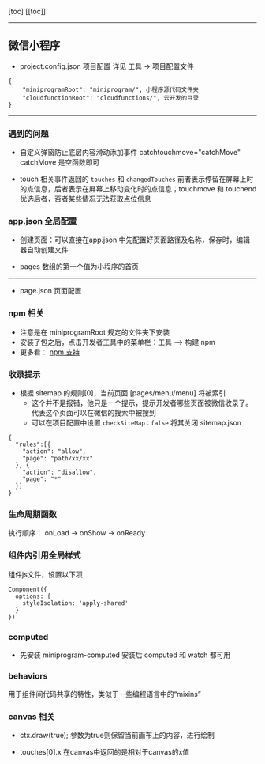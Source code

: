 [toc]
[[toc]]

---

## 微信小程序

- project.config.json 项目配置
详见 工具 -> 项目配置文件
```
{
	"miniprogramRoot": "miniprogram/", 小程序源代码文件夹
	"cloudfunctionRoot": "cloudfunctions/", 云开发的目录
}
```
---

### 遇到的问题

- 自定义弹窗防止底层内容滑动添加事件 catchtouchmove="catchMove" catchMove 是空函数即可

- touch 相关事件返回的 `touches` 和 `changedTouches` 前者表示停留在屏幕上时的点信息，后者表示在屏幕上移动变化时的点信息；touchmove 和 touchend 优选后者，否者某些情况无法获取点位信息

### app.json 全局配置

- 创建页面：可以直接在app.json 中先配置好页面路径及名称，保存时，编辑器自动创建文件

- pages 数组的第一个值为小程序的首页

---

- page.json 页面配置


### npm 相关

- 注意是在 miniprogramRoot 规定的文件夹下安装
- 安装了包之后，点击开发者工具中的菜单栏：工具 --> 构建 npm
- 更多看： [npm 支持](https://developers.weixin.qq.com/miniprogram/dev/devtools/npm.html?search-key=npm)


### 收录提示
- 根据 sitemap 的规则[0]，当前页面 [pages/menu/menu] 将被索引
  - 这个并不是报错，他只是一个提示，提示开发者哪些页面被微信收录了。代表这个页面可以在微信的搜索中被搜到
  - 可以在项目配置中设置 `checkSiteMap：false` 将其关闭
sitemap.json
```
{
  "rules":[{
    "action": "allow",
    "page": "path/xx/xx"
  }, {
    "action": "disallow",
    "page": "*"
  }]
}
```

### 生命周期函数

执行顺序： onLoad -> onShow -> onReady

### 组件内引用全局样式

组件js文件，设置以下项
```
Component({
  options: {
    styleIsolation: 'apply-shared'
  }
})
```

### computed

- 先安装 miniprogram-computed 安装后 computed 和 watch 都可用 

### behaviors

用于组件间代码共享的特性，类似于一些编程语言中的“mixins”


### canvas 相关

- ctx.draw(true); 参数为true则保留当前画布上的内容，进行绘制

- touches[0].x  在canvas中返回的是相对于canvas的x值